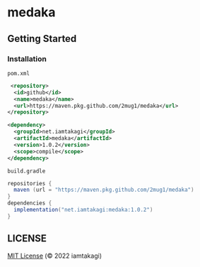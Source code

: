 # medaka

## Getting Started

### Installation

`pom.xml`
```xml
 <repository>
  <id>github</id>
  <name>medaka</name>
  <url>https://maven.pkg.github.com/2mug1/medaka</url>
</repository>

<dependency>
  <groupId>net.iamtakagi</groupId>
  <artifactId>medaka</artifactId>
  <version>1.0.2</version>
  <scope>compile</scope>
</dependency>
```

`build.gradle`
```gradle
repositories {
  maven (url = "https://maven.pkg.github.com/2mug1/medaka")
}
dependencies {
  implementation("net.iamtakagi:medaka:1.0.2")
}
```

## LICENSE
[MIT License](./LICENSE) (© 2022 iamtakagi)
